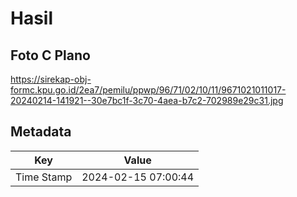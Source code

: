 # Hasil

## Foto C Plano

https://sirekap-obj-formc.kpu.go.id/2ea7/pemilu/ppwp/96/71/02/10/11/9671021011017-20240214-141921--30e7bc1f-3c70-4aea-b7c2-702989e29c31.jpg


## Metadata

| Key        | Value               |
| ---------- | ------------------- |
| Time Stamp | 2024-02-15 07:00:44 |



